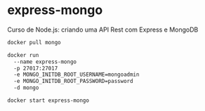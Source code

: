 # express-mongo

Curso de Node.js: criando uma API Rest com Express e MongoDB

```bash
docker pull mongo

docker run
  --name express-mongo
  -p 27017:27017
  -e MONGO_INITDB_ROOT_USERNAME=mongoadmin
  -e MONGO_INITDB_ROOT_PASSWORD=password
  -d mongo

docker start express-mongo
```
